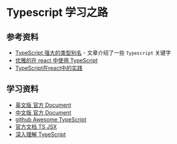# Typescript 学习之路

## 参考资料

* [TypeScript 强大的类型别名][101] - 文章介绍了一些 `Typescript` 关键字
* [优雅的在 react 中使用 TypeScript][102]
* [TypeScript在react中的实践][103]

[101]: https://juejin.im/post/5c2f87ce5188252593122c98
[102]: https://juejin.im/post/5bed5f03e51d453c9515e69b
[103]: https://juejin.im/post/5d494070f265da03a148408f

## 学习资料

* [英文版 官方 Document][1]
* [中文版 官方 Document][2]
* [github Awesome TypeScript][3]
* [官方文档 TS JSX][5]
* [深入理解 TypeScript][10]

[1]: https://www.typescriptlang.org/docs/home.html
[2]: https://www.tslang.cn/docs/home.html
[3]: https://github.com/semlinker/awesome-typescript
[5]: https://www.typescriptlang.org/docs/handbook/jsx.html
[10]: https://jkchao.github.io/typescript-book-chinese
